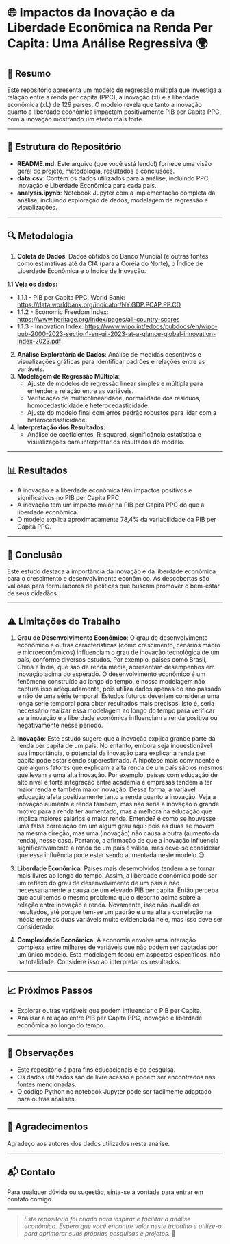 # 🌐 Impactos da Inovação e da Liberdade Econômica na Renda Per Capita: Uma Análise Regressiva 🌍

## 📝 Resumo

Este repositório apresenta um modelo de regressão múltipla que investiga a relação entre a renda per capita (PPC), a inovação (xI) e a liberdade econômica (xL) de 129 países. O modelo revela que tanto a inovação quanto a liberdade econômica impactam positivamente PIB per Capita PPC, com a inovação mostrando um efeito mais forte.

---

## 📁 Estrutura do Repositório

- **README.md**: Este arquivo (que você está lendo!) fornece uma visão geral do projeto, metodologia, resultados e conclusões.
- **data.csv**: Contém os dados utilizados para a análise, incluindo PPC, Inovação e Liberdade Econômica para cada país.
- **analysis.ipynb**: Notebook Jupyter com a implementação completa da análise, incluindo exploração de dados, modelagem de regressão e visualizações.

---

## 🔍 Metodologia

1. **Coleta de Dados**: Dados obtidos do Banco Mundial (e outras fontes como estimativas até da CIA (para a Coréia do Norte), o Índice de Liberdade Econômica e o Índice de Inovação.

1.1 **Veja os dados:**
*   1.1.1 - PIB per Capita PPC, World Bank: https://data.worldbank.org/indicator/NY.GDP.PCAP.PP.CD
*   1.1.2 - Economic Freedom Index: https://www.heritage.org/index/pages/all-country-scores
*   1.1.3 - Innovation Index: https://www.wipo.int/edocs/pubdocs/en/wipo-pub-2000-2023-section1-en-gii-2023-at-a-glance-global-innovation-index-2023.pdf
2. **Análise Exploratória de Dados**: Análise de medidas descritivas e visualizações gráficas para identificar padrões e relações entre as variáveis.
3. **Modelagem de Regressão Múltipla**:
    - Ajuste de modelos de regressão linear simples e múltipla para entender a relação entre as variáveis.
    - Verificação de multicolinearidade, normalidade dos resíduos, homocedasticidade e heterocedasticidade.
    - Ajuste do modelo final com erros padrão robustos para lidar com a heterocedasticidade.
4. **Interpretação dos Resultados**:
    - Análise de coeficientes, R-squared, significância estatística e visualizações para interpretar os resultados do modelo.

---

## 📊 Resultados

- A inovação e a liberdade econômica têm impactos positivos e significativos no PIB per Capita PPC.
- A inovação tem um impacto maior na PIB per Capita PPC do que a liberdade econômica.
- O modelo explica aproximadamente 78,4% da variabilidade da PIB per Capita PPC.

---

## 🔗 Conclusão

Este estudo destaca a importância da inovação e da liberdade econômica para o crescimento e desenvolvimento econômico. As descobertas são valiosas para formuladores de políticas que buscam promover o bem-estar de seus cidadãos.

---

## ⚠️ Limitações do Trabalho

1. **Grau de Desenvolvimento Econômico**: O grau de desenvolvimento econômico e outras características (como crescimento, cenários macro e microeconômicos) influenciam o grau de inovação tecnológica de um país, conforme diversos estudos. Por exemplo, países como Brasil, China e Índia, que são de renda média, apresentam desempenhos em inovação acima do esperado. O desenvolvimento econômico é um fenômeno construído ao longo do tempo, e nossa modelagem não captura isso adequadamente, pois utiliza dados apenas do ano passado e não de uma série temporal. Estudos futuros deveriam considerar uma longa série temporal para obter resultados mais precisos. Isto é, seria necessário realizar essa modelagem ao longo do tempo para verificar se a inovação e a liberdade econômica influenciam a renda positiva ou negativamente nesse período.

2. **Inovação**: Este estudo sugere que a inovação explica grande parte da renda per capita de um país. No entanto, embora seja inquestionável sua importância, o potencial da inovação para explicar a renda per capita pode estar sendo superestimado. A hipótese mais convincente é que alguns fatores que explicam a alta renda de um país são os mesmos que levam a uma alta inovação. Por exemplo, países com educação de alto nível e forte integração entre academia e empresas tendem a ter maior renda e também maior inovação. Dessa forma, a variável educação afeta positivamente tanto a renda quanto a inovação. Veja a inovação aumenta e renda também, mas não seria a inovação o grande motivo para a renda ter aumentado, mas a melhora na educação que implica maiores salários e maior renda. Entende? é como se houvesse uma falsa correlação em um algum grau aqui: pois as duas se movem na mesma direção, mas uma (inovação) não causa a outra (aumento da renda), nesse caso. Portanto, a afirmação de que a inovação influencia significativamente a renda de um país é válida, mas deve-se considerar que essa influência pode estar sendo aumentada neste modelo.😉

3. **Liberdade Econômica**: Países mais desenvolvidos tendem a se tornar mais livres ao longo do tempo. Assim, a liberdade econômica pode ser um reflexo do grau de desenvolvimento de um país e não necessariamente a causa de um elevado PIB per capita. Então perceba que aqui temos o mesmo problema que o descrito acima sobre a relação entre inovação e renda. Novamente, isso não invalida os resultados, até porque tem-se um padrão e uma alta a correlação na média entre as duas variáveis muito evidenciada nele, mas isso deve ser considerado.

4. **Complexidade Econômica**: A economia envolve uma interação complexa entre milhares de variáveis que não podem ser captadas por um único modelo. Esta modelagem focou em aspectos específicos, não na totalidade. Considere isso ao interpretar os resultados.

---


## 📈 Próximos Passos

- Explorar outras variáveis que podem influenciar o PIB per Capita.
- Analisar a relação entre PIB per Capita PPC, inovação e liberdade econômica ao longo do tempo.

---

## 📝 Observações

- Este repositório é para fins educacionais e de pesquisa.
- Os dados utilizados são de livre acesso e podem ser encontrados nas fontes mencionadas.
- O código Python no notebook Jupyter pode ser facilmente adaptado para outras análises.

---

## 🙏 Agradecimentos

Agradeço aos autores dos dados utilizados nesta análise.

---

## 📬 Contato

Para qualquer dúvida ou sugestão, sinta-se à vontade para entrar em contato comigo.

---

> *Este repositório foi criado para inspirar e facilitar a análise econômica. Espero que você encontre valor neste trabalho e utilize-o para aprimorar suas próprias pesquisas e projetos.* 🌟

